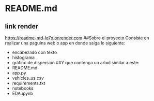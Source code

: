 # README.md
## link render
https://readme-md-lo7p.onrender.com
##Sobre el proyecto
Consiste en realizar una paguina web o app en donde salga lo siguiente:
  - encabezado con texto 
  - histograma
  - gráfico de dispersión
##Y que contenga un arbol similar a este:
  - README.md
  - app.py
  - vehicles_us.csv
  - requirements.txt
  - notebooks
  - EDA.ipynb